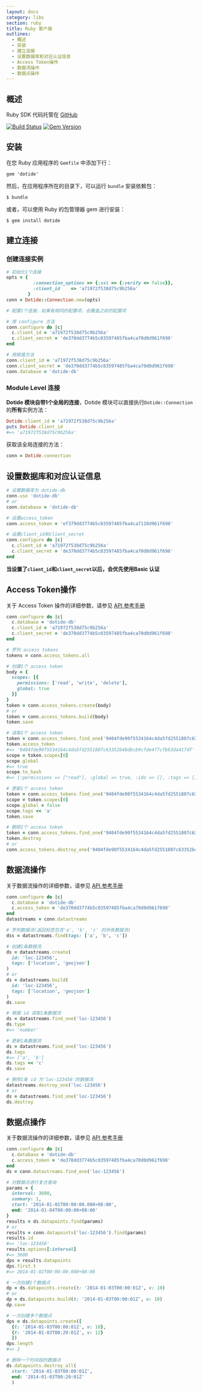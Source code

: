 ```yaml
---
layout: docs
category: libs
section: ruby
title: Ruby 客户端
outlines:
  - 概述
  - 安装
  - 建立连接
  - 设置数据库和对应认证信息
  - Access Token操作
  - 数据流操作
  - 数据点操作
---
```


## 概述

Ruby SDK 代码托管在 [GitHub](https://github.com/dotide/dotide.rb)

[![Build Status](http://travis-ci.org/dotide/dotide.rb.png?branch=master)](https://travis-ci.org/dotide/dotide.rb)
[![Gem Version](https://badge.fury.io/rb/dotide.png)](http://badge.fury.io/rb/dotide)

## 安装

在您 Ruby 应用程序的 `Gemfile` 中添加下行：

    gem 'dotide'

然后，在应用程序所在的目录下，可以运行 `bundle` 安装依赖包：

    $ bundle

或者，可以使用 Ruby 的包管理器 gem 进行安装：

    $ gem install dotide

## 建立连接

### 创建连接实例

```ruby
# 初始化1个连接
opts = {
          :connection_options => {:ssl => {:verify => false}},
          :client_id    => 'a71972f538d75c9b256a'
        }
conn = Dotide::Connection.new(opts)

# 配置1个连接，如果有相同的配置项，会覆盖之前的配置项

# 用 configure 方法
conn.configure do |c|
  c.client_id = 'a71972f538d75c9b256a'
  c.client_secret = 'de370dd3774b5c03597485fba4ca70d0d961f698'
end

# 用赋值方法
conn.client_id = 'a71972f538d75c9b256a'
conn.client_secret = 'de370dd3774b5c03597485fba4ca70d0d961f698'
conn.database = 'dotide-db'
```

### Module Level 连接

**Dotide 模块自带1个全局的连接**，Dotide 模块可以直接执行`Dotide::Connection`的**所有**实例方法：

```ruby
Dotide.client_id = 'a71972f538d75c9b256a'
puts Dotide.client_id
#=> 'a71972f538d75c9b256a'
```

获取该全局连接的方法：

```ruby
conn = Dotide.connection
```

## 设置数据库和对应认证信息

```ruby
# 设置数据库为 dotide-db
conn.use 'dotide-db'
# or
conn.database = 'dotide-db'

# 设置access_token
conn.access_token = 'ef379dd3774b5c03597485fba4ca7110d961f698'

# 设置client_id和client_secret
conn.configure do |c|
  c.client_id = 'a71972f538d75c9b256a'
  c.client_secret = 'de370dd3774b5c03597485fba4ca70d0d961f698'
end
```

**当设置了`client_id`和`client_secret`以后，会优先使用Basic 认证**

## Access Token操作

关于 Access Token 操作的详细参数，请参见 [API 参考手册][api_token]

```ruby
conn.configure do |c|
  c.database = 'dotide-db'
  c.client_id = 'a71972f538d75c9b256a'
  c.client_secret = 'de370dd3774b5c03597485fba4ca70d0d961f698'
end

# 罗列 access tokens
tokens = conn.access_tokens.all

# 创建1个 access token
body = {
  scopes: [{
    permissions: ['read', 'write', 'delete'],
    global: true
  }]
}
token = conn.access_tokens.create(body)
# or
token = conn.access_tokens.build(body)
token.save

# 读取1个 access token
token = conn.access_tokens.find_one('9404fde90f5534164c4da5fd2551807c63352b48dbcb9cfde4f7cfb63da417df')
token.access_token
#=> '9404fde90f5534164c4da5fd2551807c63352b48dbcb9cfde4f7cfb63da417df'
scope = token.scopes[0]
scope.global
#=> true
scope.to_hash
#=> {:permissions => ["read"], :global => true, :ids => [], :tags => []}

# 更新1个 access token
token = conn.access_tokens.find_one('9404fde90f5534164c4da5fd2551807c63352b48dbcb9cfde4f7cfb63da417df')
scope = token.scopes[0]
scope.global = false
scope.tags << 'a'
token.save

# 删除1个 access token
token = conn.access_tokens.find_one('9404fde90f5534164c4da5fd2551807c63352b48dbcb9cfde4f7cfb63da417df')
token.destroy
# or
conn.access_tokens.destroy_one('9404fde90f5534164c4da5fd2551807c63352b48dbcb9cfde4f7cfb63da417df')
```

## 数据流操作

关于数据流操作的详细参数，请参见 [API 参考手册][api_datastream]

```ruby
conn.configure do |c|
  c.database = 'dotide-db'
  c.access_token = 'de370dd3774b5c03597485fba4ca70d0d961f698'
end
datastreams = conn.datastreams

# 罗列数据流(返回标签包含'a', 'b', 'c' 的所有数据流)
dss = datastreams.find(tags: ['a', 'b', 'c'])

# 创建1条数据流
ds = datastreams.create(
  id: 'loc-123456',
  tags: ['location', 'geojson']
)
# or
ds = datastreams.build(
  id: 'loc-123456',
  tags: ['location', 'geojson']
)
ds.save

# 根据 id 读取1条数据流
ds = datastreams.find_one('loc-123456')
ds.type
#=> 'number'

# 更新1条数据流
ds = datastreams.find_one('loc-123456')
ds.tags
#=> ['a', 'b']
ds.tags << 'c'
ds.save

# 删除1条 id 为'loc-123456'的数据流
datastreams.destroy_one('loc-123456')
# or
ds = datastreams.find_one('loc-123456')
ds.destroy
```

## 数据点操作

关于数据流操作的详细参数，请参见 [API 参考手册][api_datapoint]

```ruby
conn.configure do |c|
  c.database = 'dotide-db'
  c.access_token = 'de370dd3774b5c03597485fba4ca70d0d961f698'
end
ds = conn.datastreams.find_one('loc-123456')

# 对数据点进行复合查询
params = {
  interval: 3600,
  summary: 1,
  start: '2014-01-01T00:00:00.000+08:00',
  end: '2014-01-04T00:00:00+08:00'
}
results = ds.datapoints.find(params)
# or
results = conn.datapoints('loc-123456').find(params)
results.id
#=> 'loc-123456'
results.options[:interval]
#=> 3600
dps = results.datapoints
dps.first.t
#=> 2014-01-02T00:00:00.000+08:00

# 一次创建1个数据点
dp = ds.datapoints.create(t: '2014-01-03T00:00:01Z', v: 10)
# or
dp = ds.datapoints.build(t: '2014-01-03T00:00:01Z', v: 10)
dp.save

# 一次创建多个数据点
dps = ds.datapoints.create([
  {t: '2014-01-03T00:00:01Z', v: 10},
  {t: '2014-01-03T00:20:01Z', v: 12}
  ])
dps.length
#=> 2

# 删除一个时间段的数据点
ds.datapoints.destroy_all(
  start: '2014-01-03T00:00:01Z',
  end: '2014-01-03T00:20:01Z'
  )
```

[api_token]: /docs/v1/basics/auth.html
[api_datastream]: /docs/v1/data/datastream.html
[api_datapoint]: /docs/v1/data/datapoint.html
